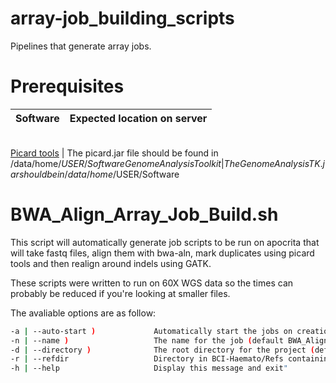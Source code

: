 # array-job_building_scripts
Pipelines that generate array jobs.

# Prerequisites

Software | Expected location on server
--- | ---
<a href="https://github.com/broadinstitute/picard/releases/tag/2.18.14">\
Picard tools</a> | The picard.jar file should be found in /data/home/$USER/Software 
Genome Analysis Toolkit | The GenomeAnalysisTK.jar should be in /data/home/$USER/Software 

# BWA_Align_Array_Job_Build.sh

This script will automatically generate job scripts to be run on apocrita that will take fastq files, align them with bwa-aln, mark duplicates using picard tools and then realign around indels using GATK.

These scripts were written to run on 60X WGS data so the times can probably be reduced if you're looking at smaller files.

The avaliable options are as follow:
```bash
-a | --auto-start )             Automatically start the jobs on creation (default off)
-n | --name )                   The name for the job (default BWA_Align)
-d | --directory )              The root directory for the project (default $PWD)
-r | --refdir                   Directory in BCI-Haemato/Refs containing the reference (default GRCh37/)
-h | --help                     Display this message and exit"
```
